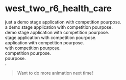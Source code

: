 # west_two_r6_health_care
just a demo stage application with competition pourpose.</br>
a demo stage application with competition pourpose.</br>
demo stage application with competition pourpose.</br>
stage application with competition pourpose.</br>
application with competition pourpose.</br>
with competition pourpose.</br>
competition pourpose.</br>
pourpose.</br>
.</br>



> Want to do more animation next time! 
